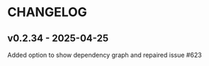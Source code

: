 # CHANGELOG

## v0.2.34 - 2025-04-25

Added option to show dependency graph and repaired issue #623
